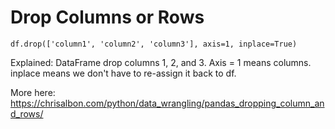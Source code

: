 # Drop Columns or Rows

`df.drop(['column1', 'column2', 'column3'], axis=1, inplace=True)`

Explained: DataFrame drop columns 1, 2, and 3. Axis = 1 means columns. inplace means we don't have to re-assign it back to df.

More here: 
https://chrisalbon.com/python/data_wrangling/pandas_dropping_column_and_rows/
